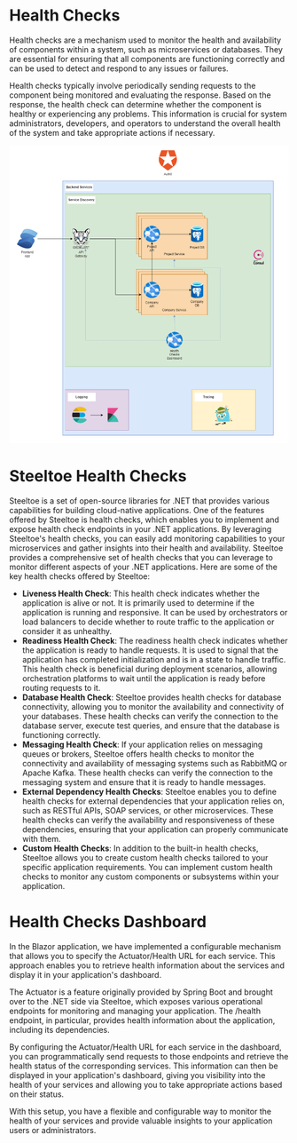 # Health Checks
Health checks are a mechanism used to monitor the health and availability of components within a system, such as microservices or databases. They are essential for ensuring that all components are functioning correctly and can be used to detect and respond to any issues or failures.

Health checks typically involve periodically sending requests to the component being monitored and evaluating the response. Based on the response, the health check can determine whether the component is healthy or experiencing any problems. This information is crucial for system administrators, developers, and operators to understand the overall health of the system and take appropriate actions if necessary.

![Overview](nexus-hc.png)

# Steeltoe Health Checks
Steeltoe is a set of open-source libraries for .NET that provides various capabilities for building cloud-native applications. One of the features offered by Steeltoe is health checks, which enables you to implement and expose health check endpoints in your .NET applications.
By leveraging Steeltoe's health checks, you can easily add monitoring capabilities to your microservices and gather insights into their health and availability.
Steeltoe provides a comprehensive set of health checks that you can leverage to monitor different aspects of your .NET applications. Here are some of the key health checks offered by Steeltoe:

* **Liveness Health Check**: This health check indicates whether the application is alive or not. It is primarily used to determine if the application is running and responsive. It can be used by orchestrators or load balancers to decide whether to route traffic to the application or consider it as unhealthy.
* **Readiness Health Check**: The readiness health check indicates whether the application is ready to handle requests. It is used to signal that the application has completed initialization and is in a state to handle traffic. This health check is beneficial during deployment scenarios, allowing orchestration platforms to wait until the application is ready before routing requests to it.
* **Database Health Check**: Steeltoe provides health checks for database connectivity, allowing you to monitor the availability and connectivity of your databases. These health checks can verify the connection to the database server, execute test queries, and ensure that the database is functioning correctly.
* **Messaging Health Check**: If your application relies on messaging queues or brokers, Steeltoe offers health checks to monitor the connectivity and availability of messaging systems such as RabbitMQ or Apache Kafka. These health checks can verify the connection to the messaging system and ensure that it is ready to handle messages.
* **External Dependency Health Checks**: Steeltoe enables you to define health checks for external dependencies that your application relies on, such as RESTful APIs, SOAP services, or other microservices. These health checks can verify the availability and responsiveness of these dependencies, ensuring that your application can properly communicate with them.
* **Custom Health Checks**: In addition to the built-in health checks, Steeltoe allows you to create custom health checks tailored to your specific application requirements. You can implement custom health checks to monitor any custom components or subsystems within your application.


# Health Checks Dashboard
In the Blazor application, we have implemented a configurable mechanism that allows you to specify the Actuator/Health URL for each service. This approach enables you to retrieve health information about the services and display it in your application's dashboard.

The Actuator is a feature originally provided by Spring Boot and brought over to the .NET side via Steeltoe, which exposes various operational endpoints for monitoring and managing your application. The /health endpoint, in particular, provides health information about the application, including its dependencies.

By configuring the Actuator/Health URL for each service in the dashboard, you can programmatically send requests to those endpoints and retrieve the health status of the corresponding services. This information can then be displayed in your application's dashboard, giving you visibility into the health of your services and allowing you to take appropriate actions based on their status.

With this setup, you have a flexible and configurable way to monitor the health of your services and provide valuable insights to your application users or administrators.


